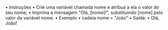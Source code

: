 • Instruções
• Crie uma variável chamada nome e atribua a ela o valor do seu nome;
• Imprima a mensagem "Olá, [nome]!", substituindo [nome] pelo valor da variável
nome.
• Exemplo
• cadeia nome = "João"
• Saída:
• Olá, João!